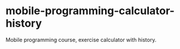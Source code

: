 # mobile-programming-calculator-history
Mobile programming course, exercise calculator with history.

